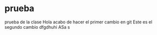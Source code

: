 # prueba
prueba de la clase
Hola acabo de hacer el primer cambio en git
Este es el segundo cambio
dfgdhuhi
ASa
s